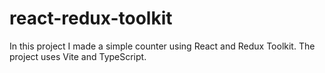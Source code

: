 # react-redux-toolkit

In this project I made a simple counter using React and Redux Toolkit. The project uses Vite and TypeScript.
